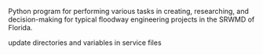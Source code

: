 Python program for performing various tasks in creating, researching, and decision-making for typical floodway engineering projects in the SRWMD of Florida.

update directories and variables in service files
